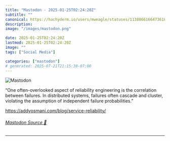 ```yaml
---
title: "Mastodon - 2025-01-25T02:24:20Z"
subtitle: ""
canonical: https://hachyderm.io/users/mweagle/statuses/113886616647361806
description:
image: "/images/mastodon.png"

date: 2025-01-25T02:24:20Z
lastmod: 2025-01-25T02:24:20Z
image: ""
tags: ["Social Media"]

categories: ["mastodon"]
# generated: 2025-07-21T21:15:38-07:00
---
```

![Mastodon](/images/mastodon.png)

<p>“One often-overlooked aspect of reliability engineering is the correlation between failures. In distributed systems, failures often cascade and cluster, violating the assumption of independent failure probabilities.”</p><p><a href="https://addyosmani.com/blog/service-reliability/" target="_blank" rel="nofollow noopener noreferrer" translate="no"><span class="invisible">https://</span><span class="ellipsis">addyosmani.com/blog/service-re</span><span class="invisible">liability/</span></a></p>


###### [Mastodon Source 🐘](https://hachyderm.io/@mweagle/113886616647361806)

___
